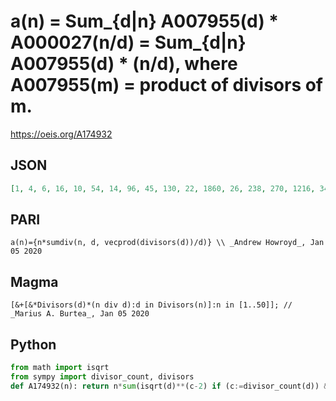 # a\(n\) \= Sum\_\{d\|n\} A007955\(d\) \* A000027\(n/d\) \= Sum\_\{d\|n\} A007955\(d\) \* \(n/d\), where A007955\(m\) \= product of divisors of m\.
https://oeis.org/A174932
## JSON
```JSON
[1, 4, 6, 16, 10, 54, 14, 96, 45, 130, 22, 1860, 26, 238, 270, 1216, 34, 6048, 38, 8300, 504, 550, 46, 335688, 175, 754, 864, 22484, 58, 811050, 62, 35200, 1188, 1258, 1330, 10095048, 74, 1558, 1638, 2576920, 82, 3113586, 86, 86372, 92070, 2254, 94, 255478416]
```
## PARI
```PARI
a(n)={n*sumdiv(n, d, vecprod(divisors(d))/d)} \\ _Andrew Howroyd_, Jan 05 2020
```
## Magma
```Magma
[&+[&*Divisors(d)*(n div d):d in Divisors(n)]:n in [1..50]]; // _Marius A. Burtea_, Jan 05 2020
```
## Python
```Python
from math import isqrt
from sympy import divisor_count, divisors
def A174932(n): return n*sum(isqrt(d)**(c-2) if (c:=divisor_count(d)) & 1 else d**(c//2-1) for d in divisors(n,generator=True)) # _Chai Wah Wu_, Jun 25 2022
```
